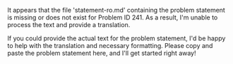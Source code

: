 It appears that the file 'statement-ro.md' containing the problem statement is missing or does not exist for Problem ID 241. As a result, I'm unable to process the text and provide a translation.

If you could provide the actual text for the problem statement, I'd be happy to help with the translation and necessary formatting. Please copy and paste the problem statement here, and I'll get started right away!